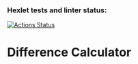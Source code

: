 ### Hexlet tests and linter status:

[![Actions Status](https://github.com/y-brs/frontend-project-46/actions/workflows/hexlet-check.yml/badge.svg)](https://github.com/y-brs/frontend-project-46/actions)

# Difference Calculator
